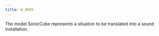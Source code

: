 ```yaml
---
title: W_0085
---
```

The model SonicCube represents a situation to be translated into a sound installation.